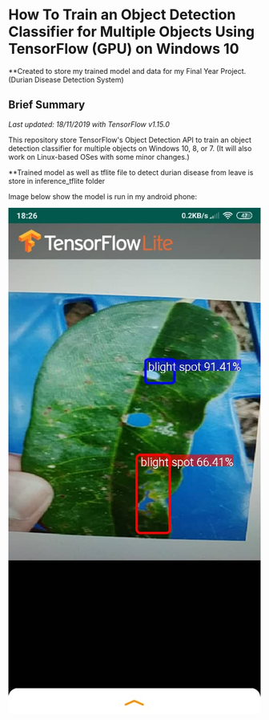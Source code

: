 ﻿# How To Train an Object Detection Classifier for Multiple Objects Using TensorFlow (GPU) on Windows 10
**Created to store my trained model and data for my Final Year Project. (Durian Disease Detection System)

## Brief Summary
*Last updated: 18/11/2019 with TensorFlow v1.15.0*


This repository store TensorFlow's Object Detection API to train an object detection classifier for multiple objects on Windows 10, 8, or 7. (It will also work on Linux-based OSes with some minor changes.) 

**Trained model as well as tflite file to detect durian disease from leave is store in inference_tflite folder

Image below show the model is run in my android phone:

<p align="center">
  <img src="doc/detection.jpeg">
</p>

